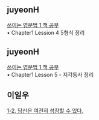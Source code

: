<h2>juyeonH</h2><a href="https://mycodeplayground66.notion.site/bcf91f2baf8f4ee9aa151dd3c0299b0f?v=1bc87da12bb648429aeb1d5164cd6d89&amp;amp;pvs=4">쓰이는 영문법 1 책 공부</a><br>• Chapter1 Lession 4 5형식 정리<h2>juyeonH</h2><a href="https://mycodeplayground66.notion.site/LESSON5-67a1be5f233542cc8ab04485a90d0b7c?pvs=4">쓰이는 영문법 1 책 공부</a><br>• Chapter1 Lesson 5 - 지각동사 정리<h2>이일우</h2><a href="https://www.notion.so/1-a5019066b6574443ad817c23b404ab39?pvs=4#48004b15fd9e432782e76678e63fd9c4">1-2. 당신은 여전히 성장할 수 있다.</a>
